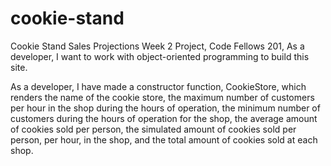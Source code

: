 # cookie-stand
Cookie Stand Sales Projections Week 2 Project, Code Fellows 201,
As a developer, I want to work with object-oriented programming to build this site.

As a developer, I have made a constructor function, CookieStore, which renders the name of the cookie store, the maximum number of customers per hour in the shop during the hours of operation, the minimum number of customers during the hours of operation for the shop, the average amount of cookies sold per person, the simulated amount of cookies sold per person, per hour, in the shop, and the total amount of cookies sold at each shop.

